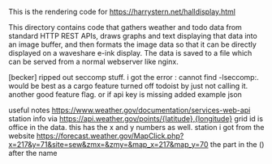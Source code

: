 This is the rendering code for https://harrystern.net/halldisplay.html

This directory contains code that gathers weather and todo data from standard HTTP REST APIs, draws graphs and text displaying that data into an image buffer, and then formats the image data so that it can be directly displayed on a waveshare e-ink display. The data is saved to a file which can be served from a normal webserver like nginx.

[becker]
ripped out seccomp stuff. i got the error : cannot find -lseccomp:. would be best as a cargo feature
turned off todoist by just not calling it. another good feature flag. or if api key is missing
added example json

useful notes
https://www.weather.gov/documentation/services-web-api
station info via 
https://api.weather.gov/points/{latitude},{longitude}
grid id is office in the data. this has the x and y numbers as well.
station i got from the website https://forecast.weather.gov/MapClick.php?x=217&y=71&site=sew&zmx=&zmy=&map_x=217&map_y=70 the part in the () after the name
